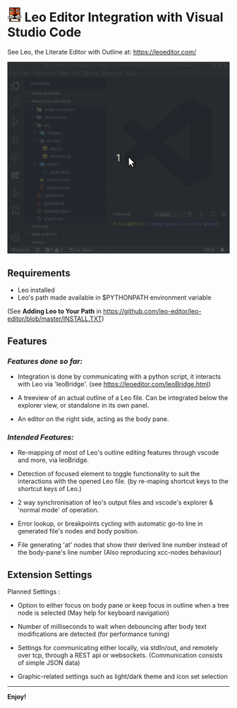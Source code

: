 # ![LeoEditor](resources/leoapp.png) Leo Editor Integration with Visual Studio Code

See Leo, the Literate Editor with Outline at: https://leoeditor.com/

![Screenshot](resources/animated-screenshot.gif)

## Requirements

- Leo installed
- Leo's path made available in \$PYTHONPATH environment variable

(See **Adding Leo to Your Path** in https://github.com/leo-editor/leo-editor/blob/master/INSTALL.TXT)

## Features

### _Features done so far:_

- Integration is done by communicating with a python script, it interacts with Leo via 'leoBridge'. (see https://leoeditor.com/leoBridge.html)

- A treeview of an actual outline of a Leo file. Can be integrated below the explorer view, or standalone in its own panel.

- An editor on the right side, acting as the body pane.

### _Intended Features:_

- Re-mapping of most of Leo's outline editing features through vscode and more, via leoBridge.

- Detection of focused element to toggle functionality to suit the interactions with the opened Leo file. (by re-maping shortcut keys to the shortcut keys of Leo.)

- 2 way synchronisation of leo's output files and vscode's explorer & 'normal mode' of operation.

- Error lookup, or breakpoints cycling with automatic go-to line in generated file's nodes and body position.

- File generating 'at' nodes that show their derived line number instead of the body-pane's line number (Also reproducing xcc-nodes behaviour)

## Extension Settings

Planned Settings :

- Option to either focus on body pane or keep focus in outline when a tree node is selected (May help for keyboard navigation)

- Number of milliseconds to wait when debouncing after body text modifications are detected (for performance tuning)

- Settings for communicating either locally, via stdIn/out, and remotely over tcp, through a REST api or websockets. (Communication consists of simple JSON data)

- Graphic-related settings such as light/dark theme and icon set selection

---

**Enjoy!**
